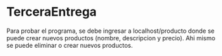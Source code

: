 # TerceraEntrega

Para probar el programa, se debe ingresar a localhost/producto donde se puede crear nuevos productos (nombre, descripcion y precio). Ahi mismo se puede eliminar o crear nuevos productos.
